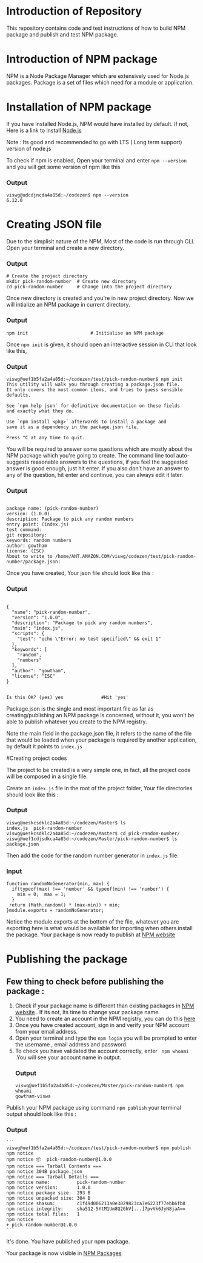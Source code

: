 # Introduction of Repository

This repository contains code and test instructions of how to build NPM package and publish and test NPM package. 

# Introduction of NPM package

NPM is a Node Package Manager which are extensively used for Node.js packages. Package is a set of files which need for a module or application.

# Installation of NPM package

If you have installed Node.js, NPM would have installed by default. If not, Here is a link to install [Node.js](https://nodejs.org/en/)

Note : Its good and recommended to go with LTS ( Long term support) version of node.js

To check if npm is enabled, Open your terminal and enter `npm --version` and you will get some version of npm like this

### Output

```
viswg@udcdjncda4a85d:~/codezen$ npm --version
6.12.0
```
# Creating JSON file

Due to the simplisit nature of the NPM, Most of the code is run through CLI. Open your terminal and create a new directory.
### Output

```
# Create the project directory
mkdir pick-random-number  # Create new directory
cd pick-random-number     # Change into the project directory
```
Once new directory is created and you're in new project directory. Now we will intialize an NPM package in current directory. 
### Output

```
npm init                       # Initialise an NPM package
```

Once `npm init` is given, it should open an interactive session in CLI that look like this, 
### Output

```
viswg@uef1b5fa2a4a85d:~/codezen/test/pick-random-number$ npm init
This utility will walk you through creating a package.json file.
It only covers the most common items, and tries to guess sensible defaults.

See `npm help json` for definitive documentation on these fields
and exactly what they do.

Use `npm install <pkg>` afterwards to install a package and
save it as a dependency in the package.json file.

Press ^C at any time to quit.
```
You will be required to answer some questions which are mostly about the NPM package which you're going to create. The command line tool auto-suggests reasonable answers to the questions, if you feel the suggested answer is good enough, just hit enter. If you also don’t have an answer to any of the question, hit enter and continue, you can always edit it later.
### Output

```

package name: (pick-random-number) 
version: (1.0.0) 
description: Package to pick any random numbers
entry point: (index.js) 
test command: 
git repository: 
keywords: random numbers
author: gowtham
license: (ISC) 
About to write to /home/ANT.AMAZON.COM/viswg/codezen/test/pick-random-number/package.json:
```
Once you have created, Your json file should look like this :
### Output
```

{
  "name": "pick-random-number",
  "version": "1.0.0",
  "description": "Package to pick any random numbers",
  "main": "index.js",
  "scripts": {
    "test": "echo \"Error: no test specified\" && exit 1"
  },
  "keywords": [
    "random",
    "numbers"
  ],
  "author": "gowtham",
  "license": "ISC"
}


Is this OK? (yes) yes              #Hit 'yes'
```

Package.json is the single and most important file as far as creating/publishing an NPM package is concerned, without it, you won’t be able to publish whatever you create to the NPM registry.

Note the main field in the package.json file, it refers to the name of the file that would be loaded when your package is required by another application, by default it points to `index.js`

#Creating project codes

The project to be created is a very simple one, in fact, all the project code will be composed in a single file.

Create an `index.js` file in the root of the project folder, Your file directories should look like this :

### Output
```
viswg@ueskcsdklc2a4a85d:~/codezen/Master$ ls
index.js  pick-random-number
viswg@ueskcsdklc2a4a85d:~/codezen/Master$ cd pick-random-number/
viswg@uef1cdjsdkca4a85d:~/codezen/Master/pick-random-number$ ls
package.json
```

Then add the code for the random number generator in `index.js` file:
### Input

```
function randomNoGenerator(min, max) {
  if(typeof(max) !== 'number' && typeof(min) !== 'number') {
    min = 0;  max = 1;
  }
 return (Math.random() * (max-min)) + min;
}module.exports = randomNoGenerator;
```
Notice the module.exports at the bottom of the file, whatever you are exporting here is what would be available for importing when others install the package.
Your package is now ready to publish at [NPM website](https://www.npmjs.com/)

# Publishing the package

## Few thing to check before publishing the package :

1. Check if your package name is different than existing packages in [NPM website](https://www.npmjs.com/) . If its not, Its time to change your package name.
2. You need to create an account in the NPM registry, you can do this [here](https://www.npmjs.com/signup)
3. Once you have created account, sign in and verify your NPM account from your email address.
4. Open your terminal and type the `npm login` you will be prompted to enter the username , email address and password. 
5. To check you have validated the account correctly, enter ` npm whoami` .You will see your account name in output.
   ### Output
    ```
    viswg@uef1b5fa2a4a85d:~/codezen/Master/pick-random-number$ npm whoami
    gowtham-viswa
    ```
Publish your NPM package using command `npm publish` your terminal output should look like this :
   ### Output
    ```
    viswg@uef1b5fa2a4a85d:~/codezen/test/pick-random-number$ npm publish
    npm notice 
    npm notice 📦  pick-random-number@1.0.0
    npm notice === Tarball Contents === 
    npm notice 304B package.json
    npm notice === Tarball Details === 
    npm notice name:          pick-random-number                      
    npm notice version:       1.0.0                                   
    npm notice package size:  293 B                                   
    npm notice unpacked size: 304 B                                   
    npm notice shasum:        c1f49d006213a0e3029823ca7e6223f77ebb6fb8
    npm notice integrity:     sha512-5YtM1Um8Q2GhV[...]7pvVk6JyN8jaA==
    npm notice total files:   1                                       
    npm notice 
    + pick-random-number@1.0.0
    ```
  It's done. You have published your npm package.
  
  Your package is now visible in [NPM Packages](https://www.npmjs.com/search?q=pick-random-number)
